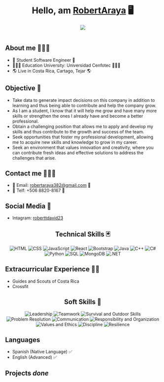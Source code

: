 <div align="center">
<h1 align="center">Hello, am <a href="https://www.linkedin.com/in/robert-david-araya-carrillo-2647ba2b0">RobertAraya</a> 🖥️</h1>
</div>
<div align="center">
<img src="https://media.licdn.com/dms/image/D4E16AQFfV2s6EBmhww/profile-displaybackgroundimage-shrink_200_800/0/1708669774553?e=1714003200&v=beta&t=-GITIkrr6O0MDSH4l7KFf4Y2SnIz_yP6OQrYZdhITGc">
</div>
<br>

## About me 🙋🏻‍♂️
- 📖 Student Software Engineer 📖
- 🧑🏻‍🎓 Education University: Universidad Cenfotec 🧑🏻‍🎓
- 🌎 Live in Costa Rica, Cartago, Tejar 🌎

## Objective 🎯
- Take data to generate impact decisions on this company in addition to learning and thus being able to contribute and help the company grow.
- As I am a student, I know that it will help me grow and have many more skills or strengthen the ones I already have and become a better professional.
- Obtain a challenging position that allows me to apply and develop my skills and thus contribute to the growth and success of the team.
- Seek opportunities that foster my professional development, allowing me to acquire new skills and knowledge to grow in my career.
- Seek an environment that values innovation and creativity, where you can contribute fresh ideas and effective solutions to address the challenges that arise.

## Contact me 🙋🏻‍♂️
- 📧 Email: robertaraya382@gmail.com 📧
- 📲 Telf: +506 8820-8167 📲

## Social Media 💬
- Intagram: <a href="https://www.instagram.com/roberttdavid23?igsh=N2t4eTczdmoxbGN6">roberttdavid23</a>

<div align="center">
  
## Technical Skills 🃏
![HTML](https://img.shields.io/badge/-HTML-E34F26?style=for-the-badge&logo=html5&logoColor=white) ![CSS](https://img.shields.io/badge/-CSS-1572B6?style=for-the-badge&logo=css3&logoColor=white) ![JavaScript](https://img.shields.io/badge/-JavaScript-F7DF1E?style=for-the-badge&logo=javascript&logoColor=black) ![React](https://img.shields.io/badge/-React-61DAFB?style=for-the-badge&logo=react&logoColor=white) ![Bootstrap](https://img.shields.io/badge/-Bootstrap-563D7C?style=for-the-badge&logo=bootstrap&logoColor=white) ![Java](https://img.shields.io/badge/-Java-007396?style=for-the-badge&logo=java&logoColor=white) ![C++](https://img.shields.io/badge/-C++-00599C?style=for-the-badge&logo=c%2B%2B&logoColor=white) ![C#](https://img.shields.io/badge/-C%23-239120?style=for-the-badge&logo=c-sharp&logoColor=white) ![Python](https://img.shields.io/badge/-Python-3776AB?style=for-the-badge&logo=python&logoColor=white) ![SQL](https://img.shields.io/badge/-SQL-4479A1?style=for-the-badge&logo=sql&logoColor=white) ![MongoDB](https://img.shields.io/badge/-MongoDB-47A248?style=for-the-badge&logo=mongodb&logoColor=white) ![.NET](https://img.shields.io/badge/-.NET-512BD4?style=for-the-badge&logo=.net&logoColor=white)
</div>

## Extracurricular Experience 🚣🏽
- Guides and Scouts of Costa Rica
- Crossfit

<div align="center">

## Soft Skills 📝
![Leadership](https://img.shields.io/badge/-Leadership-4285F4?style=for-the-badge) ![Teamwork](https://img.shields.io/badge/-Teamwork-DB4437?style=for-the-badge) ![Survival and Outdoor Skills](https://img.shields.io/badge/-Survival%20and%20Outdoor%20Skills-F4B400?style=for-the-badge) ![Problem Resolution](https://img.shields.io/badge/-Problem%20Resolution-0F9D58?style=for-the-badge) ![Communication](https://img.shields.io/badge/-Communication-AB47BC?style=for-the-badge) ![Responsibility and Organization](https://img.shields.io/badge/-Responsibility%20and%20Organization-00ACC1?style=for-the-badge) ![Values and Ethics](https://img.shields.io/badge/-Values%20and%20Ethics-FF7043?style=for-the-badge) ![Discipline](https://img.shields.io/badge/-Discipline-9E9E9E?style=for-the-badge) ![Resilience](https://img.shields.io/badge/-Resilience-795548?style=for-the-badge)
</div>

## Languages 
- Spanish (Native Language) ✅
- English (Advanced) ✅

## Projects *done*
<table>



</table>                                                                                 

<br>




